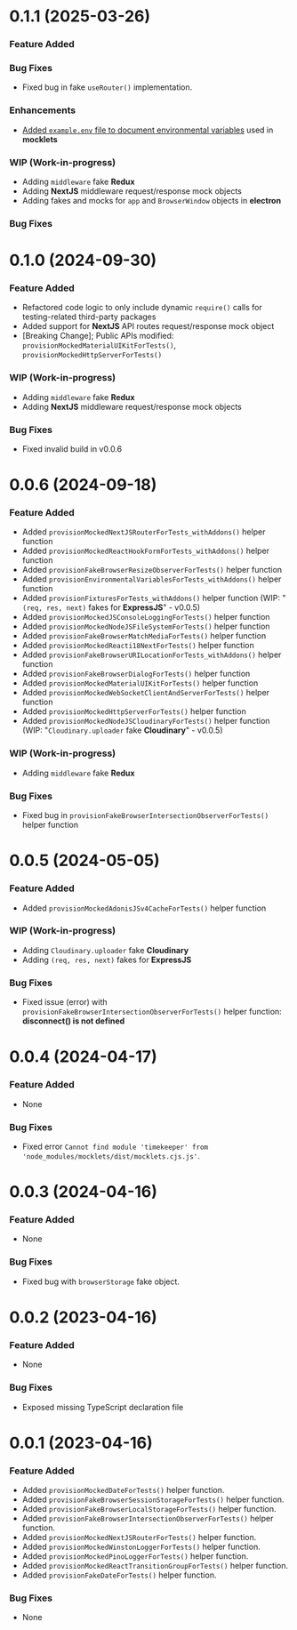 <a name="0.1.1"></a>
# 0.1.1 (2025-03-26)

### Feature Added

### Bug Fixes
- Fixed bug in fake `useRouter()` implementation.

### Enhancements
- [Added `example.env` file to document environmental variables](https://github.com/codesplinta/mocklets/pull/2) used in **mocklets**

### WIP (Work-in-progress)
- Adding `middleware` fake **Redux**
- Adding **NextJS** middleware request/response mock objects
- Adding fakes and mocks for `app` and `BrowserWindow` objects in **electron**

### Bug Fixes

<a name="0.1.0"></a>
# 0.1.0 (2024-09-30)

### Feature Added
- Refactored code logic to only include dynamic `require()` calls for testing-related third-party packages
- Added support for **NextJS** API routes request/response mock object
- [Breaking Change]; Public APIs modified: `provisionMockedMaterialUIKitForTests()`, `provisionMockedHttpServerForTests()`

### WIP (Work-in-progress)
- Adding `middleware` fake **Redux**
- Adding **NextJS** middleware request/response mock objects

### Bug Fixes
- Fixed invalid build in v0.0.6

<a name="0.0.6"></a>
# 0.0.6 (2024-09-18)

### Feature Added
- Added `provisionMockedNextJSRouterForTests_withAddons()` helper function
- Added `provisionMockedReactHookFormForTests_withAddons()` helper function
- Added `provisionFakeBrowserResizeObserverForTests()` helper function
- Added `provisionEnvironmentalVariablesForTests_withAddons()` helper function
- Added `provisionFixturesForTests_withAddons()` helper function (WIP: "`(req, res, next)` fakes for **ExpressJS**" - v0.0.5)
- Added `provisionMockedJSConsoleLoggingForTests()` helper function
- Added `provisionMockedNodeJSFileSystemForTests()` helper function
- Added `provisionFakeBrowserMatchMediaForTests()` helper function
- Added `provisionMockedReacti18NextForTests()` helper function
- Added `provisionFakeBrowserURILocationForTests_withAddons()` helper function
- Added `provisionFakeBrowserDialogForTests()` helper function
- Added `provisionMockedMaterialUIKitForTests()` helper function
- Added `provisionMockedWebSocketClientAndServerForTests()` helper function
- Added `provisionMockedHttpServerForTests()` helper function
- Added `provisionMockedNodeJSCloudinaryForTests()` helper function (WIP: "`Cloudinary.uploader` fake **Cloudinary**" - v0.0.5)

### WIP (Work-in-progress)
- Adding `middleware` fake **Redux**

### Bug Fixes
- Fixed bug in `provisionFakeBrowserIntersectionObserverForTests()` helper function

<a name="0.0.5"></a>
# 0.0.5 (2024-05-05)

### Feature Added
- Added `provisionMockedAdonisJSv4CacheForTests()` helper function

### WIP (Work-in-progress)
- Adding `Cloudinary.uploader` fake **Cloudinary**
- Adding `(req, res, next)` fakes for **ExpressJS**

### Bug Fixes
- Fixed issue (error) with `provisionFakeBrowserIntersectionObserverForTests()` helper function: **disconnect() is not defined**

<a name="0.0.4"></a>
# 0.0.4 (2024-04-17)

### Feature Added
- None

### Bug Fixes
- Fixed error `Cannot find module 'timekeeper' from 'node_modules/mocklets/dist/mocklets.cjs.js'`.

<a name="0.0.3"></a>
# 0.0.3 (2024-04-16)

### Feature Added
- None

### Bug Fixes
- Fixed bug with `browserStorage` fake object.

<a name="0.0.2"></a>
# 0.0.2 (2023-04-16)

### Feature Added
- None

### Bug Fixes
- Exposed missing TypeScript declaration file

<a name="0.0.1"></a>
# 0.0.1 (2023-04-16)

### Feature Added
- Added `provisionMockedDateForTests()` helper function.
- Added `provisionFakeBrowserSessionStorageForTests()` helper function.
- Added `provisionFakeBrowserLocalStorageForTests()` helper function.
- Added `provisionFakeBrowserIntersectionObserverForTests()` helper function.
- Added `provisionMockedNextJSRouterForTests()` helper function.
- Added `provisionMockedWinstonLoggerForTests()` helper function.
- Added `provisionMockedPinoLoggerForTests()` helper function.
- Added `provisionMockedReactTransitionGroupForTests()` helper function.
- Added `provisionFakeDateForTests()` helper function.

### Bug Fixes
- None
